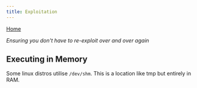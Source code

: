```yaml
---
title: Exploitation
---
```


[Home](./)

_Ensuring you don't have to re-exploit over and over again_

## Executing in Memory
Some linux distros utilise `/dev/shm`. This is a location like tmp but entirely in RAM.